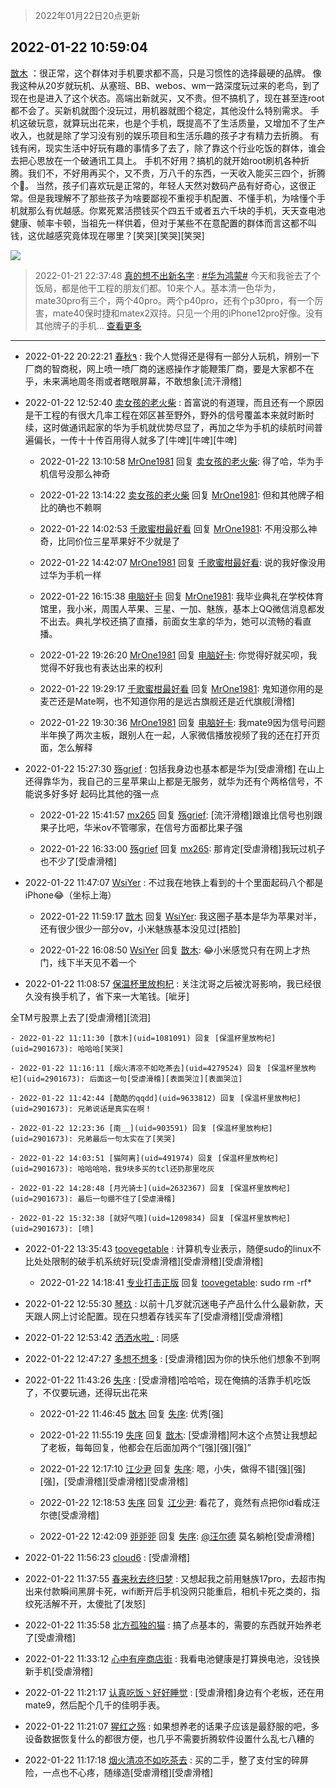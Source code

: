 > 2022年01月22日20点更新
<link rel="stylesheet" href="https://cdn.jsdelivr.net/gh/taotie6/sampleJSON@main/css/photo_show.css">
<meta name="referrer" content="no-referrer" />


 ## 2022-01-22 10:59:04 

 [㪚木](https://www.coolapk.com/feed/33004413?shareKey=M2U0MGY4NWFkM2QwNjFlYjczMmE~) ：很正常，这个群体对手机要求都不高，只是习惯性的选择最硬的品牌。
像我这种从20岁就玩机、从塞班、BB、webos、wm一路深度玩过来的老鸟，到了现在也是进入了这个状态。高端出新就买，又不贵。但不搞机了，现在甚至连root都不会了。买新机就图个没玩过，用机器就图个稳定<!--break-->，其他没什么特别需求。
手机这破玩意，就算玩出花来，也是个手机，既提高不了生活质量，又增加不了生产收入，也就是除了学习没有别的娱乐项目和生活乐趣的孩子才有精力去折腾。
有钱有闲，现实生活中好玩有趣的事情多了去了，除了靠这个行业吃饭的群体，谁会去把心思放在一个破通讯工具上。
手机不好用？搞机的就开始root刷机各种折腾。我们不，不好用再买个，又不贵，万八千的东西，一天收入能买三四个，折腾个🐔。
当然，孩子们喜欢玩是正常的，年轻人天然对数码产品有好奇心，这很正常。但是我理解不了那些孩子为啥要鄙视不重视手机配置、不懂手机，为啥懂个手机就那么有优越感。你累死累活攒钱买个四五千或者五六千块的手机，天天查电池健康、帧率卡顿，当祖先一样供着，但对于某些不在意配置的群体而言这都不叫钱，这优越感究竟体现在哪里？[笑哭][笑哭][笑哭] 

<div class="album">
<img class="img-item" src="https://image.coolapk.com/feed/2019/0507/23/1081091_4586_1095@230x167.gif" />
</div>

> 2022-01-21 22:37:48 
> [真的想不出新名字](https://www.coolapk.com/feed/32995782?shareKey=YTg3OWNhNTE2YTJiNjFlYjczMmE~) : <a class="feed-link-tag" href="/t/华为鸿蒙?type=0">#华为鸿蒙#</a> 今天和我爸去了个饭局，都是他干工程的朋友们都。10来个人。基本清一色华为，mate30pro有三个，两个40pro。两个p40pro，还有个p30pro，有一个厉害，mate40保时捷和matex2双持。只见一个用的iPhone12pro好像。没有其他牌子的手机... <a href="">查看更多</a> 

 ------- 

- 2022-01-22 20:22:21 [春秋٩](uid=956871) : 我个人觉得还是得有一部分人玩机，辨别一下厂商的智商税，网上喷一喷厂商的迷惑操作才能鞭策厂商，要是大家都不在乎，未来满地周冬雨或者瞎眼屏幕，不敢想象[流汗滑稽] 

- 2022-01-22 12:52:40 [卖女孩的老火柴](uid=1318810) : 首富说的有道理，而且还有一个原因是干工程的有很大几率工程在郊区甚至野外，野外的信号覆盖本来就时断时续，这时做通讯起家的华为手机就优势尽显了，再加之华为手机的续航时间普遍偏长，一传十十传百用得人就多了[牛啤][牛啤][牛啤] 

    - 2022-01-22 13:10:58 [MrOne1981](uid=575459) 回复 [卖女孩的老火柴](uid=1318810): 得了哈，华为手机信号没那么神奇 

    - 2022-01-22 13:14:22 [卖女孩的老火柴](uid=1318810) 回复 [MrOne1981](uid=575459): 但和其他牌子相比的确也不赖啊 

    - 2022-01-22 14:02:53 [千歌蜜柑最好看](uid=1256624) 回复 [MrOne1981](uid=575459): 不用没那么神奇，比同价位三星苹果好不少就是了 

    - 2022-01-22 14:42:07 [MrOne1981](uid=575459) 回复 [千歌蜜柑最好看](uid=1256624): 说的我好像没用过华为手机一样 

    - 2022-01-22 16:15:38 [电脑好卡](uid=1213256) 回复 [MrOne1981](uid=575459): 我毕业典礼在学校体育馆里，我小米，周围人苹果、三星、一加、魅族，基本上QQ微信消息都发不出去。典礼学校还搞了直播，前面女生拿的华为，她可以流畅的看直播。 

    - 2022-01-22 19:26:20 [MrOne1981](uid=575459) 回复 [电脑好卡](uid=1213256): 你觉得好就买呗，我觉得不好我也有表达出来的权利 

    - 2022-01-22 19:29:17 [千歌蜜柑最好看](uid=1256624) 回复 [MrOne1981](uid=575459): 鬼知道你用的是麦芒还是Mate啊，也不知道你用的是远古旗舰还是近代旗舰[滑稽] 

    - 2022-01-22 19:30:36 [MrOne1981](uid=575459) 回复 [电脑好卡](uid=1213256): 我mate9因为信号问题半年换了两次主板，跟别人在一起，人家微信播放视频了我的还在打开页面，怎么解释 

- 2022-01-22 15:27:30 [殇grief](uid=4392516) : 包括我身边也基本都是华为[受虐滑稽]
在山上还得靠华为，我自己的三星苹果山上都是无服务，就华为还有个两格信号，不能说多好多好  起码比其他的强一点 

    - 2022-01-22 15:41:57 [mx265](uid=1039105) 回复 [殇grief](uid=4392516): [流汗滑稽]跟谁比信号也别跟果子比吧，华米ov不管哪家，在信号方面都比果子强 

    - 2022-01-22 16:33:00 [殇grief](uid=4392516) 回复 [mx265](uid=1039105): 那肯定[受虐滑稽]我玩过机子也不少了[受虐滑稽] 

- 2022-01-22 11:47:07 [WsiYer](uid=3832235) : 不过我在地铁上看到的十个里面起码八个都是iPhone😂（坐标上海） 

    - 2022-01-22 11:59:17 [㪚木](uid=1081091) 回复 [WsiYer](uid=3832235): 我这圈子基本是华为苹果对半，还有很少很少一部分ov，小米魅族基本没见过[捂脸] 

    - 2022-01-22 16:08:50 [WsiYer](uid=3832235) 回复 [㪚木](uid=1081091): 😂小米感觉只有在网上才热门，线下半天见不着一个 

- 2022-01-22 11:08:57 [保温杯里放枸杞](uid=2901673) : 关注沈哥之后被沈哥影响，我已经很久没有换手机了，省下来一大笔钱。[呲牙]

全TM亏股票上去了[受虐滑稽][流泪] 

    - 2022-01-22 11:11:30 [㪚木](uid=1081091) 回复 [保温杯里放枸杞](uid=2901673): 哈哈哈[笑哭] 

    - 2022-01-22 11:16:11 [烟火清凉不如吃茶去](uid=4279524) 回复 [保温杯里放枸杞](uid=2901673): 后面这一句[受虐滑稽][表面哭泣][表面哭泣] 

    - 2022-01-22 11:42:44 [酷酷的qqdd](uid=9633812) 回复 [保温杯里放枸杞](uid=2901673): 兄弟说话是真实在啊！ 

    - 2022-01-22 12:23:36 [南__](uid=903591) 回复 [保温杯里放枸杞](uid=2901673): 兄弟最后一句太实在了[笑哭] 

    - 2022-01-22 14:03:51 [猫阿离](uid=491974) 回复 [保温杯里放枸杞](uid=2901673): 哈哈哈哈，我9块多买的tcl还扔那里吃灰 

    - 2022-01-22 14:28:48 [月光骑士](uid=2632367) 回复 [保温杯里放枸杞](uid=2901673): 最后一句绷不住了[受虐滑稽] 

    - 2022-01-22 15:32:38 [就好气哦](uid=1209834) 回复 [保温杯里放枸杞](uid=2901673): [喷] 

- 2022-01-22 13:35:43 [toovegetable](uid=2180995) : 计算机专业表示，随便sudo的linux不比处处限制的破手机系统好玩[受虐滑稽][受虐滑稽][受虐滑稽] 

    - 2022-01-22 14:18:41 [专业打击正版](uid=6543891) 回复 [toovegetable](uid=2180995): sudo rm -rf* 

- 2022-01-22 12:55:30 [琴玖](uid=2151965) : 以前十几岁就沉迷电子产品什么什么最新款，天天跟人网上讨论配置。现在只想着存钱买车了[受虐滑稽][受虐滑稽] 

- 2022-01-22 12:53:42 [洒洒水啦_](uid=652939) : 同感 

- 2022-01-22 12:47:27 [多想不想多](uid=1473521) : [受虐滑稽]因为你的快乐他们想象不到啊 

- 2022-01-22 11:43:26 [失序](uid=1009107) : [受虐滑稽]哈哈哈，现在俺搞的活靠手机吃饭了，不仅要玩通，还得玩出花来 

    - 2022-01-22 11:46:45 [㪚木](uid=1081091) 回复 [失序](uid=1009107): 优秀[强] 

    - 2022-01-22 11:55:19 [失序](uid=1009107) 回复 [㪚木](uid=1081091): [受虐滑稽]阿木这个点赞让我想起了老板，每每回复，他都会在后面加两个“[强][强][强]” 

    - 2022-01-22 12:17:10 [江少尹](uid=3524927) 回复 [失序](uid=1009107): 嗯，小失，做得不错[强][强][强]，[受虐滑稽][受虐滑稽][受虐滑稽] 

    - 2022-01-22 12:18:53 [失序](uid=1009107) 回复 [江少尹](uid=3524927): 看花了，竟然有点把你id看成汪尔徳[受虐滑稽] 

    - 2022-01-22 12:42:09 [戼戼戼](uid=4044548) 回复 [失序](uid=1009107): <a class="feed-link-uname" href="/u/汪尔德">@汪尔德</a> 莫名躺枪[受虐滑稽] 

- 2022-01-22 11:56:23 [cloud6](uid=852635) : [受虐滑稽] 

- 2022-01-22 11:37:55 [春来秋去终归梦](uid=3870650) : 又想起我之前用魅族17pro，去超市掏出来付款瞬间黑屏卡死，wifi断开后手机没网只能重启，相机卡死之类的，指纹死活解不开，太傻批了[发怒] 

- 2022-01-22 11:35:58 [北方孤独的猫](uid=624790) : 搞了点基本的，需要的东西就开始养老了[受虐滑稽] 

- 2022-01-22 11:33:12 [心中有座商店街](uid=1636078) : 我看电池健康是打算换电池，没钱换新手机[受虐滑稽] 

- 2022-01-22 11:21:17 [认真吃饭丶好好睡觉](uid=3719896) : [受虐滑稽]身边有个老板，还在用mate9，然后配个几千的佳明手表。 

- 2022-01-22 11:21:07 [猩红之殇](uid=803648) : 如果想养老的话果子应该是最舒服的吧，多设备数据恢复什么的都很方便，也几乎不需要折腾软件设置什么乱七八糟的 

- 2022-01-22 11:17:18 [烟火清凉不如吃茶去](uid=4279524) : 买的二手，整了支付宝的碎屏险，一点也不心疼，随缘造[受虐滑稽][受虐滑稽] 

